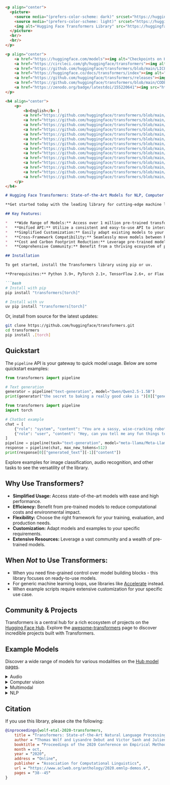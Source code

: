 ```markdown
<p align="center">
  <picture>
    <source media="(prefers-color-scheme: dark)" srcset="https://huggingface.co/datasets/huggingface/documentation-images/raw/main/transformers-logo-dark.svg">
    <source media="(prefers-color-scheme: light)" srcset="https://huggingface.co/datasets/huggingface/documentation-images/raw/main/transformers-logo-light.svg">
    <img alt="Hugging Face Transformers Library" src="https://huggingface.co/datasets/huggingface/documentation-images/raw/main/transformers-logo-light.svg" width="352" height="59" style="max-width: 100%;">
  </picture>
  <br/>
  <br/>
</p>

<p align="center">
    <a href="https://huggingface.com/models"><img alt="Checkpoints on Hub" src="https://img.shields.io/endpoint?url=https://huggingface.co/api/shields/models&color=brightgreen"></a>
    <a href="https://circleci.com/gh/huggingface/transformers"><img alt="Build" src="https://img.shields.io/circleci/build/github/huggingface/transformers/main"></a>
    <a href="https://github.com/huggingface/transformers/blob/main/LICENSE"><img alt="GitHub" src="https://img.shields.io/github/license/huggingface/transformers.svg?color=blue"></a>
    <a href="https://huggingface.co/docs/transformers/index"><img alt="Documentation" src="https://img.shields.io/website/http/huggingface.co/docs/transformers/index.svg?down_color=red&down_message=offline&up_message=online"></a>
    <a href="https://github.com/huggingface/transformers/releases"><img alt="GitHub release" src="https://img.shields.io/github/release/huggingface/transformers.svg"></a>
    <a href="https://github.com/huggingface/transformers/blob/main/CODE_OF_CONDUCT.md"><img alt="Contributor Covenant" src="https://img.shields.io/badge/Contributor%20Covenant-v2.0%20adopted-ff69b4.svg"></a>
    <a href="https://zenodo.org/badge/latestdoi/155220641"><img src="https://zenodo.org/badge/155220641.svg" alt="DOI"></a>
</p>

<h4 align="center">
    <p>
        <b>English</b> |
        <a href="https://github.com/huggingface/transformers/blob/main/i18n/README_zh-hans.md">简体中文</a> |
        <a href="https://github.com/huggingface/transformers/blob/main/i18n/README_zh-hant.md">繁體中文</a> |
        <a href="https://github.com/huggingface/transformers/blob/main/i18n/README_ko.md">한국어</a> |
        <a href="https://github.com/huggingface/transformers/blob/main/i18n/README_es.md">Español</a> |
        <a href="https://github.com/huggingface/transformers/blob/main/i18n/README_ja.md">日本語</a> |
        <a href="https://github.com/huggingface/transformers/blob/main/i18n/README_hd.md">हिन्दी</a> |
        <a href="https://github.com/huggingface/transformers/blob/main/i18n/README_ru.md">Русский</a> |
        <a href="https://github.com/huggingface/transformers/blob/main/i18n/README_pt-br.md">Рortuguês</a> |
        <a href="https://github.com/huggingface/transformers/blob/main/i18n/README_te.md">తెలుగు</a> |
        <a href="https://github.com/huggingface/transformers/blob/main/i18n/README_fr.md">Français</a> |
        <a href="https://github.com/huggingface/transformers/blob/main/i18n/README_de.md">Deutsch</a> |
        <a href="https://github.com/huggingface/transformers/blob/main/i18n/README_vi.md">Tiếng Việt</a> |
        <a href="https://github.com/huggingface/transformers/blob/main/i18n/README_ar.md">العربية</a> |
        <a href="https://github.com/huggingface/transformers/blob/main/i18n/README_ur.md">اردو</a> |
    </p>
</h4>

# Hugging Face Transformers: State-of-the-Art Models for NLP, Computer Vision, and More

**Get started today with the leading library for cutting-edge machine learning models and unlock the power of AI across text, vision, audio, and multimodal tasks!** Explore the [Hugging Face Transformers repository](https://github.com/huggingface/transformers) to discover and utilize pre-trained models for inference and training.

## Key Features:

*   **Wide Range of Models:** Access over 1 million pre-trained transformer models for various tasks including text generation, image classification, audio processing, video analysis, and multimodal applications, available on the [Hugging Face Hub](https://huggingface.co/models).
*   **Unified API:** Utilize a consistent and easy-to-use API to interact with diverse model architectures.
*   **Simplified Customization:** Easily adapt existing models to your unique needs.
*   **Cross-Framework Compatibility:** Seamlessly move models between PyTorch, TensorFlow, and JAX.
*   **Cost and Carbon Footprint Reduction:** Leverage pre-trained models to lower compute requirements and promote sustainability.
*   **Comprehensive Community:** Benefit from a thriving ecosystem of projects and resources built around Transformers.

## Installation

To get started, install the Transformers library using pip or uv.

**Prerequisites:** Python 3.9+, PyTorch 2.1+, TensorFlow 2.6+, or Flax 0.4.1+

```bash
# Install with pip
pip install "transformers[torch]"
```

```bash
# Install with uv
uv pip install "transformers[torch]"
```

Or, install from source for the latest updates:

```bash
git clone https://github.com/huggingface/transformers.git
cd transformers
pip install .[torch]
```

## Quickstart

The `pipeline` API is your gateway to quick model usage. Below are some quickstart examples:
```python
from transformers import pipeline

# Text generation
generator = pipeline("text-generation", model="Qwen/Qwen2.5-1.5B")
print(generator("the secret to baking a really good cake is ")[0]["generated_text"])
```
```python
from transformers import pipeline
import torch

# Chatbot example
chat = [
    {"role": "system", "content": "You are a sassy, wise-cracking robot as imagined by Hollywood circa 1986."},
    {"role": "user", "content": "Hey, can you tell me any fun things to do in New York?"}
]
pipeline = pipeline(task="text-generation", model="meta-llama/Meta-Llama-3-8B-Instruct", torch_dtype=torch.bfloat16, device_map="auto")
response = pipeline(chat, max_new_tokens=512)
print(response[0]["generated_text"][-1]["content"])
```

Explore examples for image classification, audio recognition, and other tasks to see the versatility of the library.

## Why Use Transformers?

*   **Simplified Usage:** Access state-of-the-art models with ease and high performance.
*   **Efficiency:** Benefit from pre-trained models to reduce computational costs and environmental impact.
*   **Flexibility:** Choose the right framework for your training, evaluation, and production needs.
*   **Customization:** Adapt models and examples to your specific requirements.
*   **Extensive Resources:** Leverage a vast community and a wealth of pre-trained models.

## When *Not* to Use Transformers:

*   When you need fine-grained control over model building blocks - this library focuses on ready-to-use models.
*   For generic machine learning loops, use libraries like [Accelerate](https://huggingface.co/docs/accelerate) instead.
*   When example scripts require extensive customization for your specific use case.

## Community & Projects

Transformers is a central hub for a rich ecosystem of projects on the [Hugging Face Hub](https://huggingface.co/models).  Explore the [awesome-transformers](./awesome-transformers.md) page to discover incredible projects built with Transformers.

## Example Models

Discover a wide range of models for various modalities on the [Hub model pages](https://huggingface.co/models).

<details>
<summary>Audio</summary>

*   [Whisper](https://huggingface.co/openai/whisper-large-v3-turbo)
*   [Moonshine](https://huggingface.co/UsefulSensors/moonshine)
*   [Wav2Vec2](https://huggingface.co/superb/wav2vec2-base-superb-ks)
*   [Moshi](https://huggingface.co/kyutai/moshiko-pytorch-bf16)
*   [MusicGen](https://huggingface.co/facebook/musicgen-large)
*   [Bark](https://huggingface.co/suno/bark)

</details>

<details>
<summary>Computer vision</summary>

*   [SAM](https://huggingface.co/facebook/sam-vit-base)
*   [DepthPro](https://huggingface.co/apple/DepthPro-hf)
*   [DINO v2](https://huggingface.co/facebook/dinov2-base)
*   [SuperGlue](https://huggingface.co/magic-leap-community/superglue_outdoor)
*   [SuperGlue](https://huggingface.co/magic-leap-community/superglue)
*   [RT-DETRv2](https://huggingface.co/PekingU/rtdetr_v2_r50vd)
*   [VitPose](https://huggingface.co/usyd-community/vitpose-base-simple)
*   [OneFormer](https://huggingface.co/shi-labs/oneformer_ade20k_swin_large)
*   [VideoMAE](https://huggingface.co/MCG-NJU/videomae-large)

</details>

<details>
<summary>Multimodal</summary>

*   [Qwen2-Audio](https://huggingface.co/Qwen/Qwen2-Audio-7B)
*   [LayoutLMv3](https://huggingface.co/microsoft/layoutlmv3-base)
*   [Qwen-VL](https://huggingface.co/Qwen/Qwen2.5-VL-3B-Instruct)
*   [BLIP-2](https://huggingface.co/Salesforce/blip2-opt-2.7b)
*   [GOT-OCR2](https://huggingface.co/stepfun-ai/GOT-OCR-2.0-hf)
*   [TAPAS](https://huggingface.co/google/tapas-base)
*   [Emu3](https://huggingface.co/BAAI/Emu3-Gen)
*   [Llava-OneVision](https://huggingface.co/llava-hf/llava-onevision-qwen2-0.5b-ov-hf)
*   [Llava](https://huggingface.co/llava-hf/llava-1.5-7b-hf)
*   [Kosmos-2](https://huggingface.co/microsoft/kosmos-2-patch14-224)

</details>

<details>
<summary>NLP</summary>

*   [ModernBERT](https://huggingface.co/answerdotai/ModernBERT-base)
*   [Gemma](https://huggingface.co/google/gemma-2-2b)
*   [Mixtral](https://huggingface.co/mistralai/Mixtral-8x7B-v0.1)
*   [BART](https://huggingface.co/facebook/bart-large-cnn)
*   [T5](https://huggingface.co/google-t5/t5-base)
*   [Llama](https://huggingface.co/meta-llama/Llama-3.2-1B)
*   [Qwen](https://huggingface.co/Qwen/Qwen2.5-0.5B)

</details>

## Citation

If you use this library, please cite the following:

```bibtex
@inproceedings{wolf-etal-2020-transformers,
    title = "Transformers: State-of-the-Art Natural Language Processing",
    author = "Thomas Wolf and Lysandre Debut and Victor Sanh and Julien Chaumond and Clement Delangue and Anthony Moi and Pierric Cistac and Tim Rault and Rémi Louf and Morgan Funtowicz and Joe Davison and Sam Shleifer and Patrick von Platen and Clara Ma and Yacine Jernite and Julien Plu and Canwen Xu and Teven Le Scao and Sylvain Gugger and Mariama Drame and Quentin Lhoest and Alexander M. Rush",
    booktitle = "Proceedings of the 2020 Conference on Empirical Methods in Natural Language Processing: System Demonstrations",
    month = oct,
    year = "2020",
    address = "Online",
    publisher = "Association for Computational Linguistics",
    url = "https://www.aclweb.org/anthology/2020.emnlp-demos.6",
    pages = "38--45"
}
```
```
